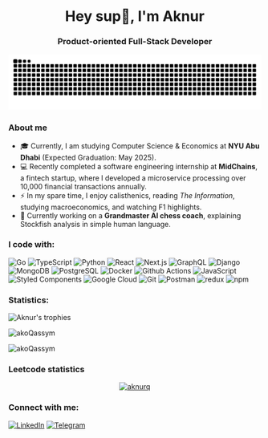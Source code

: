 <h1 align="center">Hey sup👋, I'm Aknur</h1>
<h3 align="center">Product-oriented Full-Stack Developer</h3>

<p align="center">
  <picture>
    <source media="(prefers-color-scheme: dark)" srcset="https://raw.githubusercontent.com/akoQassym/akoQassym/output/github-contribution-grid-snake-dark.svg">
    <source media="(prefers-color-scheme: light)" srcset="https://raw.githubusercontent.com/akoQassym/akoQassym/output/github-contribution-grid-snake.svg">
    <img alt="github contribution grid snake animation" src="https://raw.githubusercontent.com/akoQassym/akoQassym/output/github-contribution-grid-snake.svg">
  </picture>
</p>

### About me

- 🎓 Currently, I am studying Computer Science & Economics at **NYU Abu Dhabi** (Expected Graduation: May 2025).
- 💻 Recently completed a software engineering internship at **MidChains**, a fintech startup, where I developed a microservice processing over 10,000 financial transactions annually.
- ⚡ In my spare time, I enjoy calisthenics, reading *The Information*, studying macroeconomics, and watching F1 highlights.
- 🌱 Currently working on a **Grandmaster AI chess coach**, explaining Stockfish analysis in simple human language.

### I code with:

<p align="left"> 
    <img alt="Go" src="https://img.shields.io/badge/-Go-00ADD8?style=flat-square&logo=go&logoColor=white" />
    <img alt="TypeScript" src="https://img.shields.io/badge/-TypeScript-007ACC?style=flat-square&logo=typescript&logoColor=white" />
    <img alt="Python" src="https://img.shields.io/badge/-Python-3776AB?style=flat-square&logo=python&logoColor=white" />
    <img alt="React" src="https://img.shields.io/badge/-React-61DAFB?style=flat-square&logo=react&logoColor=black" />
    <img alt="Next.js" src="https://img.shields.io/badge/-Next.js-000000?style=flat-square&logo=next.js&logoColor=white" />
    <img alt="GraphQL" src="https://img.shields.io/badge/-GraphQL-E10098?style=flat-square&logo=graphql&logoColor=white" />
    <img alt="Django" src="https://img.shields.io/badge/-Django-092E20?style=flat-square&logo=django&logoColor=white" />
    <img alt="MongoDB" src="https://img.shields.io/badge/-MongoDB-47A248?style=flat-square&logo=mongodb&logoColor=white" />
    <img alt="PostgreSQL" src="https://img.shields.io/badge/-PostgreSQL-336791?style=flat-square&logo=postgresql&logoColor=white" />
    <img alt="Docker" src="https://img.shields.io/badge/-Docker-2496ED?style=flat-square&logo=docker&logoColor=white" />
    <img alt="Github Actions" src="https://img.shields.io/badge/-Github_Actions-2088FF?style=flat-square&logo=github-actions&logoColor=white" />
    <img alt="JavaScript" src="https://img.shields.io/badge/-JavaScript-F7DF1E?style=flat-square&logo=javascript&logoColor=black" />
    <img alt="Styled Components" src="https://img.shields.io/badge/-Styled_Components-db7092?style=flat-square&logo=styled-components&logoColor=white" />
    <img alt="Google Cloud" src="https://img.shields.io/badge/-Google_Cloud-4285F4?style=flat-square&logo=google-cloud&logoColor=white" />
    <img alt="Git" src="https://img.shields.io/badge/-Git-F05032?style=flat-square&logo=git&logoColor=white" />
    <img alt="Postman" src="https://img.shields.io/badge/-Postman-F95032?style=flat-square&logo=postman&logoColor=white" />
    <img alt="redux" src="https://img.shields.io/badge/-Redux-764ABC?style=flat-square&logo=redux&logoColor=white" />
    <img alt="npm" src="https://img.shields.io/badge/-NPM-CB3837?style=flat-square&logo=npm&logoColor=white" />
</p>

### Statistics:
<p align="left">
  <img src="https://github-profile-trophy.vercel.app/?username=akoQassym&column=-1" alt="Aknur's trophies" />
</p>
<p align="left"> 
  <img src="https://myreadme.vercel.app/api/embed/akoQassym?panels=userstatistics,toprepositories,toplanguages,commitgraph" alt="akoQassym" />
</p>
<p align="left"> 
  <img src="https://github-readme-streak-stats.herokuapp.com/?user=akoQassym" alt="akoQassym" />
</p>

### Leetcode statistics
<a href="#">
  <p align="center"><img src="https://leetcard.jacoblin.cool/aknurq?font=roboto" alt="aknurq" /></p>
</a>

### Connect with me:
<p align="left">
  <a href="https://www.linkedin.com/in/aknur-kassym" target="_blank"><img src="https://cdn.simpleicons.org/linkedin" alt="LinkedIn" height="30" width="40" /></a>
  <a href="https://web.telegram.org/k/#@aknur" target="blank"><img src="https://cdn.simpleicons.org/telegram" alt="Telegram" height="30" width="40" /></a>
</p>
